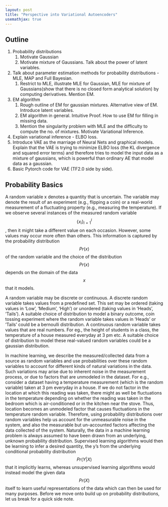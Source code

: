```yaml
---
layout: post
title: "Perspective into Variational Autoencoders"
usemathjax: true
---
```


## Outline
1. Probability distributions
    1. Motivate Gaussian 
    2. Motivate mixture of Gaussians. Talk about the power of latent variables. 
2. Talk about parameter estimation methods for probability distributions - MLE, MAP and Full Bayesian.
    1. Restrict to MLE, illustrate MLE for Gaussian, MLE for mixture of Gaussians(show that there is no closed form analytical solution) by computing derivatives. Mention EM.
3. EM algorithm
    1. Rough outline of EM for gaussian mixtures. Alternative view of EM. Introduce latent variables. 
    2. EM algorithm in general. Intuitive Proof. How to use EM for filling in missing data. 
    3. Mention the singularity problem with MLE and the difficulty to compute the no. of mixtures. Motivate Variational Inference.
4. Explain variational inference - ELBO loss. 
5. Introduce VAE as the marriage of Neural Nets and graphical models. Explain that the VAE is trying to minimize ELBO loss (the KL divergence and squared error terms) and therefore tries to model the input data as a mixture of gaussians, which is powerful than ordinary AE that model data as a gaussian. 
6. Basic Pytorch code for VAE (TF2.0 side by side).


## Probability Basics 

A random variable x denotes a quantity that is uncertain. The variable may denote the result of an experiment 
(e.g., flipping a coin) or a real-world measurement of a fluctuating property (e.g., measuring the temperature). 
If we observe several instances of the measured random variable $$\{x_i\}_{i=1}^I$$, then it might take a different value 
on each occasion. However, some values may occur more often than others. This information is captured by the probability 
distribution $$Pr\left(x\right)$$ of the random variable and the choice of the distribution $$Pr\left(x\right)$$ depends on 
the domain of the data $$x$$ that it models.

A random variable may be discrete or continuous. A discrete random variable takes values from a predefined set. This set 
may be ordered (taking values in ‘Low’, ‘Medium’, ‘High’) or unordered (taking values in ‘Heads’, ‘Tails’). A suitable 
choice of distribution to model a binary outcome, coin tossing experiment where the random variable takes values in 
‘Heads’ or ‘Tails’ could be a bernoulli distribution. A continuous random variable takes values that are real numbers. 
For eg., the height of students in a class, the temperature of a house measured everyday at 3 pm etc. A suitable choice 
of distribution to model these real-valued random variables could be a gaussian distribution. 
 
In machine learning, we describe the measured/collected data from a source as random variables and use probabilities 
over these random variables to account for different kinds of natural variations in the data. Such variations may arise 
due to inherent noise in the measurement process, or due to factors that are unmodeled in the dataset. For e.g., consider 
a dataset having a temperature measurement (which is the random variable) taken at 3 pm everyday in a house. If we do not 
factor in the location at which this reading was taken, there might as well be fluctuations in the temperature depending 
on whether the reading was taken in the bedroom which is air-conditioned or in the kitchen near the stove. Thus, location 
becomes an unmodeled factor that causes fluctuations in the temperature random variable. Therefore, using probability 
distributions over random variables help us account for the unmeasurable noise in the system, and also the measurable 
but un-accounted factors affecting the data collected of the system. Naturally, the data in a machine learning problem 
is always assumed to have been drawn from an underlying, unknown probability distribution. Supervised learning algorithms 
would then be learning to infer a desired quantity, the y’s from the underlying conditional probability distribution 
$$Pr\left(Y\middle| X\right)$$ that it implicitly learns, whereas unsupervised learning algorithms would instead model the 
given data $$Pr\left(X\right)$$ itself to learn useful representations of the data which can then be used for many purposes. 
Before we move onto build up on probability distributions, let us break for a quick side note.
